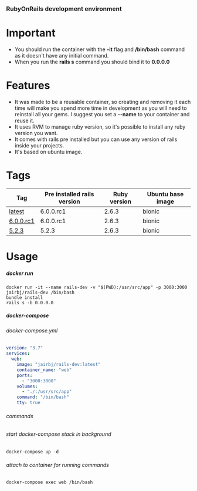 ### RubyOnRails development environment

# Important
- You should run the container with the **-it** flag and **/bin/bash** command as it doesn't have any initial command.
- When you run the **rails s** command you should bind it to **0.0.0.0**

# Features

- It was made to be a reusable container, so creating and removing it each time will make you spend more time in development as you will need to reinstall all your gems. I suggest you set a **--name** to your container and reuse it.
- It uses RVM to manage ruby version, so it's possible to install any ruby version you want.
- It comes with rails pre installed but you can use any version of rails inside your projects.
- It's based on ubuntu image.

#  Tags
|Tag|Pre installed rails version|Ruby version|Ubuntu base image|
| ------------ | ------------ | ------------ | ------------ |
|[latest](https://github.com/jairbj/docker-rails-dev/blob/master/Dockerfile/latest/Dockerfile "latest")|6.0.0.rc1|2.6.3|bionic|
|[6.0.0.rc1](https://github.com/jairbj/docker-rails-dev/blob/master/Dockerfile/6.0.0.rc1/Dockerfile "6.0.0.rc1")|6.0.0.rc1|2.6.3|bionic|
|[5.2.3](https://github.com/jairbj/docker-rails-dev/blob/master/Dockerfile/5.2.3/Dockerfile "5.2.3")|5.2.3|2.6.3|bionic|

# Usage
##### docker run
```
docker run -it --name rails-dev -v "$(PWD):/usr/src/app" -p 3000:3000 jairbj/rails-dev /bin/bash
bundle install
rails s -b 0.0.0.0
```

##### docker-compose
###### docker-compose.yml
```yaml
version: "3.7"
services:
  web:
    image: "jairbj/rails-dev:latest"
    container_name: "web"
    ports:
      - "3000:3000"
    volumes:
      - "./:/usr/src/app"
    command: "/bin/bash"
    tty: true
```
###### commands
###### start docker-compose stack in background
```
docker-compose up -d
```
###### attach to container for running commands
```
docker-compose exec web /bin/bash
```